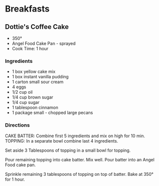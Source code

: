# Breakfasts

## Dottie's Coffee Cake

* 350°
* Angel Food Cake Pan - sprayed
* Cook Time: 1 hour

### Ingredients

* 1 box yellow cake mix
* 1 box instant vanilla pudding
* 1 carton small sour cream
* 4 eggs
* 1/2 cup oil
* 1/4 cup brown sugar
* 1/4 cup sugar
* 1 tablespoon cinnamon
* 1 package small - chopped large pecans

### Directions

CAKE BATTER: Combine first 5 ingredients and mix on high for 10 min. TOPPING: In a separate bowl combine last 4 ingredients.

Set aside 3 Tablespoons of topping in a small bowl for topping.

Pour remaining topping into cake batter. Mix well. Pour batter into an Angel Food cake pan.

Sprinkle remaining 3 tablespoons of topping on top of batter. Bake at 350° for 1 hour.











